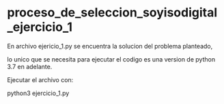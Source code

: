 # proceso_de_seleccion_soyisodigital_ejercicio_1
<p>En archivo ejericio_1.py se encuentra la solucion del problema planteado, 
<p>lo unico que se necesita para ejecutar el codigo es una version de python 3.7 en adelante.
<p>Ejecutar el archivo con:
<p>python3 ejercicio_1.py

